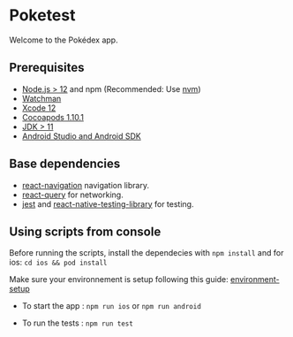 # Poketest

Welcome to the Pokédex app.

## Prerequisites

- [Node.js > 12](https://nodejs.org) and npm (Recommended: Use [nvm](https://github.com/nvm-sh/nvm))
- [Watchman](https://facebook.github.io/watchman)
- [Xcode 12](https://developer.apple.com/xcode)
- [Cocoapods 1.10.1](https://cocoapods.org)
- [JDK > 11](https://www.oracle.com/java/technologies/javase-jdk11-downloads.html)
- [Android Studio and Android SDK](https://developer.android.com/studio)

## Base dependencies

- [react-navigation](https://reactnavigation.org/) navigation library.
- [react-query](https://react-query.tanstack.com/) for networking.
- [jest](https://facebook.github.io/jest/) and [react-native-testing-library](https://callstack.github.io/react-native-testing-library/) for testing.

## Using scripts from console

Before running the scripts, install the dependecies with `npm install`
and for ios: `cd ios && pod install`

Make sure your environnement is setup following this guide:
[environment-setup](https://reactnative.dev/docs/environment-setup)

- To start the app : `npm run ios` or `npm run android`

- To run the tests : `npm run test`
